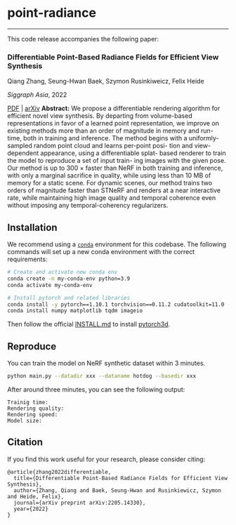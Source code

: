 



# point-radiance

---

This code release accompanies the following paper:

### Differentiable Point-Based Radiance Fields for Efficient View Synthesis
Qiang Zhang, Seung-Hwan Baek, Szymon Rusinkiweicz, Felix Heide

*Siggraph Asia*, 2022

 [PDF](https://arxiv.org/pdf/2205.14330.pdf) | [arXiv](https://arxiv.org/abs/2205.14330) 
**Abstract:** 
We propose a differentiable rendering algorithm for efficient novel
view synthesis. By departing from volume-based representations
in favor of a learned point representation, we improve on existing
methods more than an order of magnitude in memory and run-
time, both in training and inference. The method begins with a
uniformly-sampled random point cloud and learns per-point posi-
tion and view-dependent appearance, using a differentiable splat-
based renderer to train the model to reproduce a set of input train-
ing images with the given pose. Our method is up to 300 × faster
than NeRF in both training and inference, with only a marginal
sacrifice in quality, while using less than 10 MB of memory for a
static scene. For dynamic scenes, our method trains two orders of
magnitude faster than STNeRF and renders at a near interactive
rate, while maintaining high image quality and temporal coherence
even without imposing any temporal-coherency regularizers.


## Installation

We recommend using a [`conda`](https://docs.conda.io/en/latest/miniconda.html) environment for this codebase. The following commands will set up a new conda environment with the correct requirements:

```bash
# Create and activate new conda env
conda create -n my-conda-env python=3.9
conda activate my-conda-env

# Install pytorch and related libraries
conda install -y pytorch==1.10.1 torchvision==0.11.2 cudatoolkit=11.0 -c pytorch
conda install numpy matplotlib tqdm imageio
```
Then follow the official [INSTALL.md](https://github.com/facebookresearch/pytorch3d/blob/main/INSTALL.md) to install [pytorch3d](https://pytorch3d.org/).

## Reproduce
You can train the model on NeRF synthetic dataset within 3 minutes.
```bash
python main.py --datadir xxx --dataname hotdog --basedir xxx
```
After around three minutes, you can see the following output:

```
Trainig time:
Rendering quality:
Rendering speed:
Model size:
```

## Citation

If you find this work useful for your research, please consider citing:
```
@article{zhang2022differentiable,
  title={Differentiable Point-Based Radiance Fields for Efficient View Synthesis},
  author={Zhang, Qiang and Baek, Seung-Hwan and Rusinkiewicz, Szymon and Heide, Felix},
  journal={arXiv preprint arXiv:2205.14330},
  year={2022}
}
```